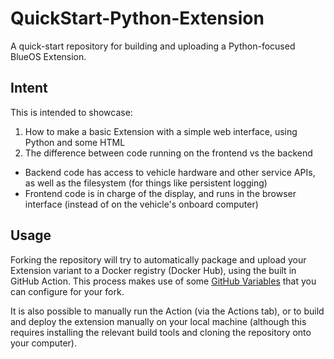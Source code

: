 # QuickStart-Python-Extension

A quick-start repository for building and uploading a Python-focused BlueOS Extension.

## Intent

This is intended to showcase:
1. How to make a basic Extension with a simple web interface, using Python and some HTML
2. The difference between code running on the frontend vs the backend
  - Backend code has access to vehicle hardware and other service APIs, as well as the filesystem (for things like persistent logging)
  - Frontend code is in charge of the display, and runs in the browser interface (instead of on the vehicle's onboard computer)

## Usage

Forking the repository will try to automatically package and upload your Extension variant to a Docker registry (Docker Hub), using the built in GitHub Action.
This process makes use of some [GitHub Variables](https://github.com/BlueOS-community/Deploy-BlueOS-Extension#input-variables) that you can configure for your fork.

It is also possible to manually run the Action (via the Actions tab), or to build and deploy the extension manually on your local machine (although this requires
installing the relevant build tools and cloning the repository onto your computer).
